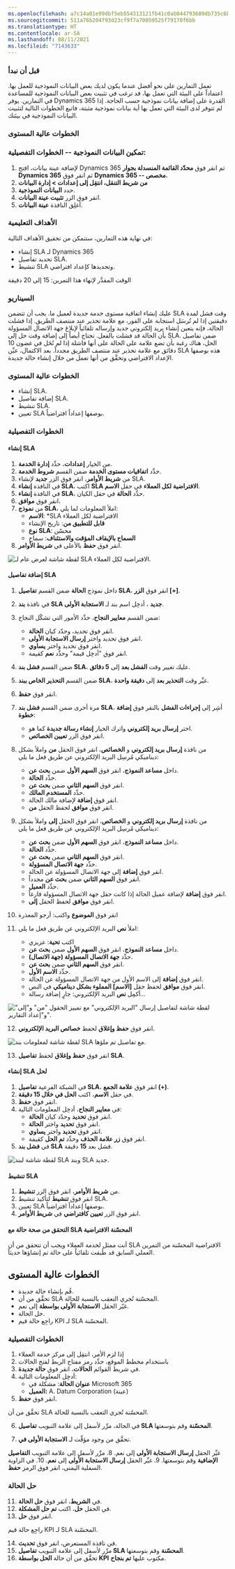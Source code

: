 ```yaml
---
ms.openlocfilehash: a7c14a01e99dbf5eb554313121fb41c0ab044793689db735c6b798c0af9e4aaa
ms.sourcegitcommit: 511a76b204f93d23cf9f7a70059525f79170f6bb
ms.translationtype: HT
ms.contentlocale: ar-SA
ms.lasthandoff: 08/11/2021
ms.locfileid: "7143633"
---
```

### <a name="before-we-begin"></a>قبل أن نبدأ

تعمل التمارين على نحو أفضل عندما يكون لديك بعض البيانات النموذجية للعمل بها. اعتماداً على البيئة التي تعمل بها، قد ترغب في تثبيت بعض البيانات النموذجية للمساعدة في التمارين. يوفر Dynamics 365 القدرة على إضافة بيانات نموذجية حسب الحاجة. إذا لم تتوفر لدى البيئة التي تعمل بها أية بيانات نموذجية مثبتة، فاتبع الخطوات التالية لتثبيت البيانات النموذجية في بيئتك.

### <a name="high-level-steps"></a>الخطوات عالية المستوى

### <a name="enable-sample-data----detailed-steps"></a>تمكين البيانات النموذجية -- الخطوات التفصيلية:

1. لإضافة عينة بيانات، افتح Dynamics 365 ثم انقر فوق **محدّد القائمة المنسدلة بجوار Dynamics 365** ثم انقر فوق **Dynamics 365 -- مخصص.**
2. **من شريط التنقل، انتقِل إلى إعدادات \> إدارة البيانات**
3. حدد **البيانات النموذجية**.
4. انقر فوق الزر **تثبيت عينة البيانات**.
5. أغلِق النافذة **عينة البيانات**.

### <a name="learning-objectives"></a>الأهداف التعليمية

في نهاية هذه التمارين، ستتمكن من تحقيق الأهداف التالية:

-   إنشاء SLA لـ Dynamics 365
-   تحديد تفاصيل SLA.
-   تنشيط SLA وتحديدها كإعداد افتراضي.

الوقت المقدَّر لإنهاء هذا التمرين: 15 إلى 20 دقيقة

### <a name="scenario"></a>السيناريو

عليك إنشاء اتفاقية مستوى خدمة جديدة لعميل ما. يجب أن تتضمن SLA وقت فشل لمدة دقيقتين إذا لم تُرسَل استجابة على الفور، مع علامة تحذير عند منتصف الطريق. إذا فشلت الحالة، فإنه يتعين إنشاء بريد إلكتروني جديد وإرساله تلقائياً لإبلاغ جهة الاتصال المسؤولة بأن الحالة قد فشلت بالفعل. تحتاج أيضاً إلى إضافة وقت حل إلى SLA. ضمن تفاصيل الحل، هناك رغبة بأن تضع علامة على الحالة على أنها فاشلة إذا لم تُحَل في غضون 10 دقائق مع علامة تحذير عند منتصف الطريق مجدداً. بعد الاكتمال، عيِّن SLA هذه بوصفها الإعداد الافتراضي وتحقَّق من أنها تعمل من خلال إنشاء حالة جديدة.

### <a name="high-level-steps"></a>الخطوات عالية المستوى

-   إنشاء SLA.
-   إضافة تفاصيل SLA.
-   تنشيط SLA.
-   تعيين SLA بوصفها إعداداً افتراضياً.

### <a name="detailed-steps"></a>الخطوات التفصيلية

#### <a name="create-an-sla"></a>إنشاء SLA

1.  من الخيار **إعدادات**، حدِّد **إدارة الخدمة**.
2.  حدِّد **اتفاقيات مستوى الخدمة** ضمن القسم **شروط الخدمة**.
3.  من **شريط الأوامر**، انقر فوق الزر **جديد** لإنشاء SLA.
4.  في النافذة **إنشاء SLA**، اكتب **SLA الافتراضية لكل العملاء** في حقل **الاسم**.
5.  في النافذة **إنشاء SLA**، حدِّد **الحالة** في حقل الكيان.
6.  انقر فوق **موافق.**
7.  من **نموذج SLA**، املأ المعلومات لما يلي:
    -   **الاسم**: *SLA الافتراضية لكل العملاء
    -   **قابل للتطبيق من**: تاريخ الإنشاء
    -   **نوع SLA**: محسّن
    -   **السماح بالإيقاف المؤقت والاستئناف**: سماح
8.  انقر فوق **حفظ** بالأعلى في **شريط الأوامر**.

![لقطة شاشة لعرض عام لـ SLA الافتراضية لكل العملاء.](../media/SLA-Unit7-1.png)

#### <a name="add-sla-details"></a>إضافة تفاصيل SLA

1.  داخل نموذج **الحالة** ضمن القسم **تفاصيل SLA**، انقر فوق **الزر \[+\]**.
2.  في نافذة **بند SLA جديد** ، أدخِل اسم بند لـ **الاستجابة الأولى**.
3.  ضمن القسم **معايير النجاح**، حدِّد الأمور التي تشكّل النجاح:
    -   انقر فوق تحديد، وحدّد كيان **الحالة**.
    -   انقر فوق تحديد واختر **إرسال الاستجابة الأولى**.
    -   انقر فوق تحديد واختر **يساوي**.
    -   انقر فوق "أدخِل قيمة" وحدِّد **نعم** كقيمة.

4.  ضمن القسم **فشل بند SLA**، عليك تغيير وقت **الفشل بعد** إلى **5 دقائق**.
5.  ضمن القسم **التحذير الخاص ببند SLA**، غيِّر وقت **التحذير بعد** إلى **دقيقة واحدة**.
6.  انقر فوق **حفظ**.
7.  مرة أخرى ضمن القسم **فشل بند SLA**، أشِر إلى **إجراءات الفشل** بالنقر فوق **إضافة خطوة**:
    -   اختر **إرسال بريد إلكتروني** واترك الخيار **إنشاء رسالة جديدة** كما هو.
    -   انقر فوق الزر **تعيين الخصائص**.
8.  من نافذة **إرسال بريد إلكتروني** و **الخصائص**، انقر فوق الحقل **من** واملأ بشكل ديناميكي مُرسِل البريد الإلكتروني عن طريق فعل ما يلي:
    -   داخل **مساعد النموذج**، انقر فوق **السهم الأول** ضمن **بحث عن**.
    -   حدِّد **الحالة**.
    -   انقر فوق **السهم الثاني** ضمن **بحث عن**.
    -   حدِّد **المستخدم المالك**.
    -   انقر فوق **إضافة** لإضافة مالك الحالة.
    -   انقر فوق **موافق** لحفظ الحقل **من**.

9.  من نافذة **إرسال بريد إلكتروني** و **الخصائص**، انقر فوق الحقل **إلى** واملأ بشكل ديناميكي مُرسِل البريد الإلكتروني عن طريق فعل ما يلي:
    -   داخل **مساعد النموذج**، انقر فوق **السهم الأول** ضمن **بحث عن**.
    -   حدِّد **الحالة**.
    -   انقر فوق **السهم الثاني** ضمن **بحث عن**.
    -   حدِّد **جهة الاتصال المسؤولة**.
    -   انقر فوق **إضافة** إلى جهة الاتصال المسؤولة عن الحالة.
    -   انقر فوق **السهم الثاني** ضمن **بحث عن** مجدداً.
    -   حدِّد **العميل**.
    -   انقر فوق **إضافة** لإضافة عميل الحالة إذا كانت حقل جهة الاتصال المسؤولة فارغاً.
    -   انقر فوق **موافق** لحفظ الحقل **إلى**.
10. انقر فوق **الموضوع** واكتب: أرجو المعذرة
11. املأ **نص** البريد الإلكتروني عن طريق فعل ما يلي:
    -   اكتب **تحية**: عزيزي
    -   داخل **مساعد النموذج**، انقر فوق **السهم الأول** ضمن **بحث عن**.
    -   حدِّد **جهة الاتصال المسؤولة (جهة الاتصال)**.
    -   انقر فوق **السهم الثاني** ضمن **بحث عن**.
    -   حدِّد **الاسم الأول**.
    -   انقر فوق **إضافة** إلى الاسم الأول من جهة الاتصال المسؤولة عن الحالة.
    -   انقر فوق **موافق** لحفظ حقل **\[الاسم\] المملوء بشكل ديناميكي** في النص.
    -   أكمِل **نص** البريد الإلكتروني: جارٍ إضافة رسالة...

![لقطة شاشة لتفاصيل إرسال "البريد الإلكتروني" مع تمييز الحقول "من" و"إلى" و"إعداد التقارير".](../media/SLA-Unit7-4.png)

12. انقر فوق **حفظ وإغلاق** لحفظ **خصائص البريد الإلكتروني**.

![لقطة شاشة لمعلومات بند SLA مع تفاصيل تم ملؤها.](../media/SLA-Unit7-2.png)

13. انقر فوق **حفظ وإغلاق** لحفظ **تفاصيل SLA**.

#### <a name="create-a-resolution-sla"></a>إنشاء SLA لحل

1.  في الشبكة الفرعية **تفاصيل SLA**، انقر فوق **علامة الجمع (+)**.
2.  في حقل **الاسم**، اكتب **الحل في خلال 15 دقيقة**.
3.  انقر فوق **حفظ**.
4.  في **معايير النجاح**، أدخِل المعلومات التالية:
    -   انقر فوق **تحديد** وحدّد كيان **الحالة**.
    -   انقر فوق **تحديد** واختر **الحالة**.
    -   انقر فوق **تحديد** واختر **يساوي**.
    -   انقر فوق **زر علامة الحذف** وحدِّد **تم الحل** كقيمة.
5.  في **فشل بند SLA** فشل بعد **15** دقيقة.

![لقطة شاشة لبند SLA وبند SLA جديد.](../media/SLA-Unit7-3.png)

#### <a name="activate-the-sla"></a>تنشيط SLA

1. من **شريط الأوامر**، انقر فوق الزر **تنشيط**.
2. انقر فوق **تنشيط** لتأكيد تنشيط SLA.
3. تعيين SLA بوصفها إعداداً افتراضياً. 
4. انقر فوق الزر **تعيين كافتراضي** في **شريط الأوامر**.

#### <a name="validating-a-case-with-default-enhanced-sla"></a>التحقق من صحة حالة مع SLA المحسّنة الافتراضية

أنت ممثل لخدمة العملاء ويجب أن تتحقق من أن SLA الافتراضية المحسّنة من التمرين العملي السابق قد طُبقت تلقائياً على حالة تم إنشاؤها حديثاً.

## <a name="high-level-steps"></a>الخطوات عالية المستوى

-   قُم بإنشاء حالة جديدة.
-   تحقَّق من أن SLA المحسّنة تُجري التعقب بالنسبة للحالة.
-   غيّر الحقل **الاستجابة الأولى بواسطة** إلى نعم.
-   حل الحالة.
-   راجِع حالة قيم KPI لـ SLA المحسّنة.

### <a name="detailed-steps"></a>الخطوات التفصيلية

1. إذا لزم الأمر، انتقِل إلى مركز خدمة العملاء
2. باستخدام مخطط الموقع، حدِّد رمز مفتاح الربط لفتح الحالات
3. في شريط القوائم **الحالات**، انقر فوق **حالة جديدة**.
4. أدخِل المعلومات التالية:
    -   **عنوان الحالة**: مشكلة في Microsoft 365
    -   **العميل:** A. Datum Corporation (عينة)
5. انقر فوق **حفظ**.

تحقَّق من أن SLA المحسّنة تُجري التعقب بالنسبة للحالة.

6. في الحالة، مرِّر لأسفل إلى علامة التبويب **تفاصيل SLA المحسّنة** وقم بتوسعتها.

7. تحقَّق من وجود مؤقِّت لـ **الاستجابة الأولى في**.

غيِّر الحقل **إرسال الاستجابة الأولى** إلى نعم.
8. مرِّر لأسفل إلى علامة التبويب **التفاصيل الإضافية** وقم بتوسعتها.
9. غيِّر الحقل **إرسال الاستجابة الأولى** إلى **نعم**.
10. في الزاوية السفلية اليمنى، انقر فوق الرمز **حفظ**.

### <a name="resolve-the-case"></a>حل الحالة

11. في **الشريط**، انقر فوق **حل الحالة**.
12. في الحقل **حل**، اكتب **تم حل المشكلة**.
13. انقر فوق **حل**.

راجِع حالة قيم KPI لـ SLA المحسّنة.

14. في نافذة المستعرض، انقر فوق **تحديث**.
15. مرِّر لأسفل إلى علامة التبويب **تفاصيل SLA المحسّنة** وقم بتوسعتها.
16. تحقَّق من أن حالة **‏‏الحل بواسطة KPI** مكتوب عليها **تم بنجاح**.
